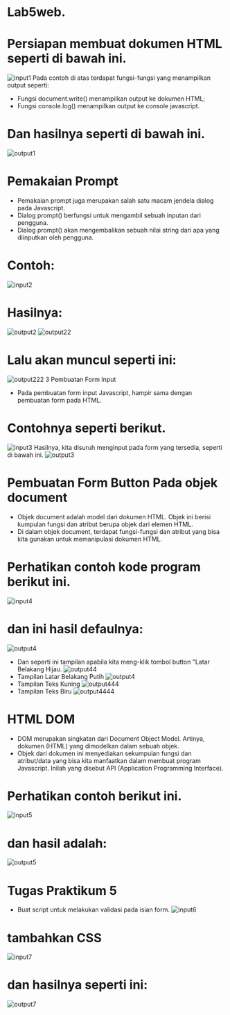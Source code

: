 # Lab5web.
# Persiapan membuat dokumen HTML seperti di bawah ini.
![input1](https://user-images.githubusercontent.com/56245966/116256228-32dd4c80-a79d-11eb-8dd1-b65feb0824b8.png)
Pada contoh di atas terdapat fungsi-fungsi yang menampilkan output seperti:
* Fungsi document.write() menampilkan output ke dokumen HTML;
* Fungsi console.log() menampilkan output ke console javascript.
# Dan hasilnya seperti di bawah ini.
![output1](https://user-images.githubusercontent.com/56245966/116256856-c0b93780-a79d-11eb-85ab-5b713b580290.png)
# Pemakaian Prompt
* Pemakaian prompt juga merupakan salah satu macam jendela dialog pada Javascript.
* Dialog prompt() berfungsi untuk mengambil sebuah inputan dari pengguna.
* Dialog prompt() akan mengembalikan sebuah nilai string dari apa yang diinputkan oleh pengguna.
# Contoh:
![input2](https://user-images.githubusercontent.com/56245966/116258837-7df85f00-a79f-11eb-8277-3f3753b142f9.png)
# Hasilnya:
![output2](https://user-images.githubusercontent.com/56245966/116259453-02e37880-a7a0-11eb-8d5f-1295a54f6653.png)
![output22](https://user-images.githubusercontent.com/56245966/116260241-b77d9a00-a7a0-11eb-8a3b-a6d16afed988.png)
# Lalu akan muncuI seperti ini:
![output222](https://user-images.githubusercontent.com/56245966/116260824-3f63a400-a7a1-11eb-986e-b197131ea0fa.png)
3 Pembuatan Form Input
* Pada pembuatan form input Javascript, hampir sama dengan pembuatan form pada HTML.
# Contohnya seperti berikut.
![input3](https://user-images.githubusercontent.com/56245966/116262091-725a6780-a7a2-11eb-80cd-d0c2c5c3c01a.png)
Hasilnya, kita disuruh menginput pada form yang tersedia, seperti di bawah ini.
![output3](https://user-images.githubusercontent.com/56245966/116262353-a9c91400-a7a2-11eb-8c4a-898a2f0c9a61.png)
# Pembuatan Form Button Pada objek document
* Objek document adalah model dari dokumen HTML. Objek ini berisi kumpulan fungsi dan atribut berupa objek dari elemen HTML.
* Di dalam objek document, terdapat fungsi-fungsi dan atribut yang bisa kita gunakan untuk memanipulasi dokumen HTML.
# Perhatikan contoh kode program berikut ini.
![input4](https://user-images.githubusercontent.com/56245966/116262874-180dd680-a7a3-11eb-8058-d3534e5d0004.png)
# dan ini hasil defaulnya:
![output4](https://user-images.githubusercontent.com/56245966/116263169-5b684500-a7a3-11eb-8662-1daf4518e12a.png)
* Dan seperti ini tampilan apabila kita meng-klik tombol button "Latar Belakang Hijau.
![output44](https://user-images.githubusercontent.com/56245966/116263429-8fdc0100-a7a3-11eb-8a85-e5969523fc32.png)
* Tampilan Latar Belakang Putih
![output4](https://user-images.githubusercontent.com/56245966/116263682-c3b72680-a7a3-11eb-81b4-b995e649285f.png)
* Tampilan Teks Kuning
![output444](https://user-images.githubusercontent.com/56245966/116263872-f6611f00-a7a3-11eb-8e3d-bdc404bfc8a8.png)
* Tampilan Teks Biru
![output4444](https://user-images.githubusercontent.com/56245966/116264046-29a3ae00-a7a4-11eb-935e-f5ffdf16ece1.png)
# HTML DOM
* DOM merupakan singkatan dari Document Object Model. Artinya, dokumen (HTML) yang dimodelkan dalam sebuah objek.
* Objek dari dokumen ini menyediakan sekumpulan fungsi dan atribut/data yang bisa kita manfaatkan dalam membuat program Javascript. Inilah yang disebut API (Application Programming Interface).
# Perhatikan contoh berikut ini.
![input5](https://user-images.githubusercontent.com/56245966/116264738-bfd7d400-a7a4-11eb-873b-815cc502a0f1.png)
# dan hasil adalah:
![output5](https://user-images.githubusercontent.com/56245966/116265035-f7df1700-a7a4-11eb-8f25-6f5fd069c67f.png)
# Tugas Praktikum 5
* Buat script untuk melakukan validasi pada isian form.
![input6](https://user-images.githubusercontent.com/56245966/116265513-61f7bc00-a7a5-11eb-8cfa-6ed68541c95f.png)
# tambahkan CSS
![input7](https://user-images.githubusercontent.com/56245966/116266206-b0a55600-a7a5-11eb-8b85-eb99cf590959.png)
# dan hasilnya seperti ini:
![output7](https://user-images.githubusercontent.com/56245966/116266721-f19d6a80-a7a5-11eb-8df9-2208a43cd54e.png)

